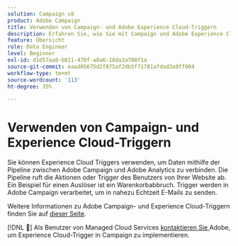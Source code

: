 ```yaml
---
solution: Campaign v8
product: Adobe Campaign
title: Verwenden von Campaign- und Adobe Experience Cloud-Triggern
description: Erfahren Sie, wie Sie mit Campaign und Adobe Experience Cloud Trigger arbeiten.
feature: Übersicht
role: Data Engineer
level: Beginner
exl-id: d1d57aa8-b811-470f-a8a6-18da3a700f1a
source-git-commit: eaad05675d2f875af2db5f71781afdad3a9ff004
workflow-type: tm+mt
source-wordcount: '113'
ht-degree: 35%

---
```


# Verwenden von Campaign- und Experience Cloud-Triggern

Sie können Experience Cloud Triggers verwenden, um Daten mithilfe der Pipeline zwischen Adobe Campaign und Adobe Analytics zu verbinden. Die Pipeline ruft die Aktionen oder Trigger des Benutzers von Ihrer Website ab. Ein Beispiel für einen Auslöser ist ein Warenkorbabbruch. Trigger werden in Adobe Campaign verarbeitet, um in nahezu Echtzeit E-Mails zu senden.

Weitere Informationen zu Adobe Campaign- und Experience Cloud-Triggern finden Sie auf [dieser Seite](https://experienceleague.adobe.com/docs/campaign-classic/using/integrating-with-adobe-experience-cloud/experience-triggers/about-triggers.html?lang=en).

[!DNL :speech_balloon:]  Als Benutzer von Managed Cloud Services  [kontaktieren Sie ](../start/campaign-faq.md#support) Adobe, um Experience Cloud-Trigger in Campaign zu implementieren.
